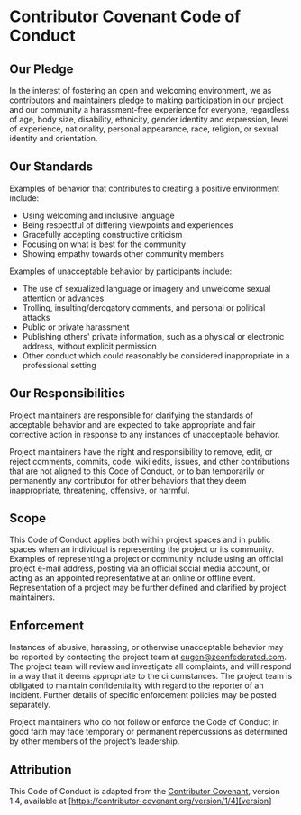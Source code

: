 # Contributor Covenant Code of Conduct

## Our Pledge

In the interest of fostering an open and welcoming environment, we as contributors and maintainers pledge to making participation in our project and our community a harassment-free experience for everyone, regardless of age, body size, disability, ethnicity, gender identity and expression, level of experience, nationality, personal appearance, race, religion, or sexual identity and orientation.

## Our Standards

Examples of behavior that contributes to creating a positive environment include:

- Using welcoming and inclusive language
- Being respectful of differing viewpoints and experiences
- Gracefully accepting constructive criticism
- Focusing on what is best for the community
- Showing empathy towards other community members

Examples of unacceptable behavior by participants include:

- The use of sexualized language or imagery and unwelcome sexual attention or advances
- Trolling, insulting/derogatory comments, and personal or political attacks
- Public or private harassment
- Publishing others' private information, such as a physical or electronic address, without explicit permission
- Other conduct which could reasonably be considered inappropriate in a professional setting

## Our Responsibilities

Project maintainers are responsible for clarifying the standards of acceptable behavior and are expected to take appropriate and fair corrective action in response to any instances of unacceptable behavior.

Project maintainers have the right and responsibility to remove, edit, or reject comments, commits, code, wiki edits, issues, and other contributions that are not aligned to this Code of Conduct, or to ban temporarily or permanently any contributor for other behaviors that they deem inappropriate, threatening, offensive, or harmful.

## Scope

This Code of Conduct applies both within project spaces and in public spaces when an individual is representing the project or its community. Examples of representing a project or community include using an official project e-mail address, posting via an official social media account, or acting as an appointed representative at an online or offline event. Representation of a project may be further defined and clarified by project maintainers.

## Enforcement

Instances of abusive, harassing, or otherwise unacceptable behavior may be reported by contacting the project team at eugen@zeonfederated.com. The project team will review and investigate all complaints, and will respond in a way that it deems appropriate to the circumstances. The project team is obligated to maintain confidentiality with regard to the reporter of an incident. Further details of specific enforcement policies may be posted separately.

Project maintainers who do not follow or enforce the Code of Conduct in good faith may face temporary or permanent repercussions as determined by other members of the project's leadership.

## Attribution

This Code of Conduct is adapted from the [Contributor Covenant][homepage], version 1.4, available at [https://contributor-covenant.org/version/1/4][version]

[homepage]: https://contributor-covenant.org
[version]: https://contributor-covenant.org/version/1/4/

<!--
**Nightshade Platea Conduct Guidelines**

```
This is a document that contains the Nightshade Platea Conduct Guidelines, a set of rules and guidelines for Contributors to Plaza.
This document is not recommended nor designated for software that is not owned by Riverside Valley Corporation or Mastodon gGmbH.
```
```
Emoji are used within this document to outwardly express conventions of easy-to-read documents, and/or help other cultures read the text at their convenience, if some words may be unclear to them.
The Emoji contained within these documents are may not wholly represent the associated meaning, and the First Party does not warrant the misunderstanding of such.
```

---

**This software Copyright (c) 2023 Riverside Valley Corporation.**

###### This software is partly copyright **🏞️ Riverside Valley Corporation** - as stated in the [`license`](LICENSE.md) - therefore, no part of this software may be reproduced or utilised in any form or by any means, electronical or mechanical, including photocopying, recording or by any information storage and retrieval system, without the permission of Riverside Valley.

---

**Nightshade Platea Post-Pretiosa License**

## 📖 Definitions

#### **SOFTWARE**

###### _(referred to as "Plaza" also)_

Plaza, or the Software, is the source-code, executable files, documentation and all associated documents, usually found within this repository, made by members of Riverside Valley Corporation or contributors to this repository.

#### **CONTRIBUTION**

###### _(referred to as "Change" also)_

Any material form of change to the Software.

#### **CONTRIBUTOR**

###### _(referred to as "Contributors" also)_

A Contributor is any party that makes any Contribution.

#### **FIRST PARTY**

###### _(referred to as "Riverside Valley", "Us", "We" also)_

The First Party is Riverside Valley Corporation, the copyright holder of the Software.

#### **THIRD PARTY**

###### _(referred to as "You" also)_

The Third Party is any party that is **not** the First Party - see the **📖 Oxford English Dictionary** for details.

### 1️⃣ Section I: Your Pledge

By contributing to this software

### 2️⃣ Section II: Contributor License Agreement (CLA)

By making any 
-->
